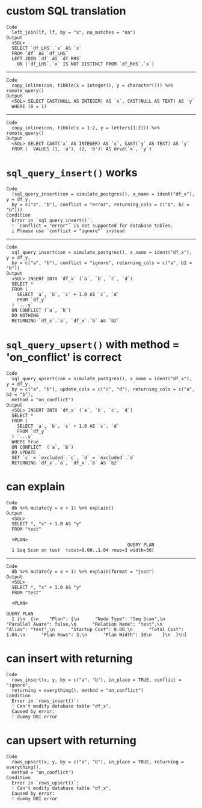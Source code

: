 # custom SQL translation

    Code
      left_join(lf, lf, by = "x", na_matches = "na")
    Output
      <SQL>
      SELECT `df_LHS`.`x` AS `x`
      FROM `df` AS `df_LHS`
      LEFT JOIN `df` AS `df_RHS`
        ON (`df_LHS`.`x` IS NOT DISTINCT FROM `df_RHS`.`x`)

---

    Code
      copy_inline(con, tibble(x = integer(), y = character())) %>% remote_query()
    Output
      <SQL> SELECT CAST(NULL AS INTEGER) AS `x`, CAST(NULL AS TEXT) AS `y`
      WHERE (0 = 1)

---

    Code
      copy_inline(con, tibble(x = 1:2, y = letters[1:2])) %>% remote_query()
    Output
      <SQL> SELECT CAST(`x` AS INTEGER) AS `x`, CAST(`y` AS TEXT) AS `y`
      FROM (  VALUES (1, 'a'), (2, 'b')) AS drvd(`x`, `y`)

# `sql_query_insert()` works

    Code
      (sql_query_insert(con = simulate_postgres(), x_name = ident("df_x"), y = df_y,
      by = c("a", "b"), conflict = "error", returning_cols = c("a", b2 = "b")))
    Condition
      Error in `sql_query_insert()`:
      ! `conflict = "error"` is not supported for database tables.
      i Please use `conflict = "ignore"` instead

---

    Code
      sql_query_insert(con = simulate_postgres(), x_name = ident("df_x"), y = df_y,
      by = c("a", "b"), conflict = "ignore", returning_cols = c("a", b2 = "b"))
    Output
      <SQL> INSERT INTO `df_x` (`a`, `b`, `c`, `d`)
      SELECT *
      FROM (
        SELECT `a`, `b`, `c` + 1.0 AS `c`, `d`
        FROM `df_y`
      ) `...y`
      ON CONFLICT (`a`, `b`)
      DO NOTHING
      RETURNING `df_x`.`a`, `df_x`.`b` AS `b2`

# `sql_query_upsert()` with method = 'on_conflict' is correct

    Code
      sql_query_upsert(con = simulate_postgres(), x_name = ident("df_x"), y = df_y,
      by = c("a", "b"), update_cols = c("c", "d"), returning_cols = c("a", b2 = "b"),
      method = "on_conflict")
    Output
      <SQL> INSERT INTO `df_x` (`a`, `b`, `c`, `d`)
      SELECT *
      FROM (
        SELECT `a`, `b`, `c` + 1.0 AS `c`, `d`
        FROM `df_y`
      ) `...y`
      WHERE true
      ON CONFLICT  (`a`, `b`)
      DO UPDATE
      SET `c` = `excluded`.`c`, `d` = `excluded`.`d`
      RETURNING `df_x`.`a`, `df_x`.`b` AS `b2`

# can explain

    Code
      db %>% mutate(y = x + 1) %>% explain()
    Output
      <SQL>
      SELECT *, "x" + 1.0 AS "y"
      FROM "test"
      
      <PLAN>
                                                 QUERY PLAN
      1 Seq Scan on test  (cost=0.00..1.04 rows=3 width=36)

---

    Code
      db %>% mutate(y = x + 1) %>% explain(format = "json")
    Output
      <SQL>
      SELECT *, "x" + 1.0 AS "y"
      FROM "test"
      
      <PLAN>
                                                                                                                                                                                                                                                                 QUERY PLAN
      1 [\n  {\n    "Plan": {\n      "Node Type": "Seq Scan",\n      "Parallel Aware": false,\n      "Relation Name": "test",\n      "Alias": "test",\n      "Startup Cost": 0.00,\n      "Total Cost": 1.04,\n      "Plan Rows": 3,\n      "Plan Width": 36\n    }\n  }\n]

# can insert with returning

    Code
      rows_insert(x, y, by = c("a", "b"), in_place = TRUE, conflict = "ignore",
      returning = everything(), method = "on_conflict")
    Condition
      Error in `rows_insert()`:
      ! Can't modify database table "df_x".
      Caused by error:
      ! dummy DBI error

# can upsert with returning

    Code
      rows_upsert(x, y, by = c("a", "b"), in_place = TRUE, returning = everything(),
      method = "on_conflict")
    Condition
      Error in `rows_upsert()`:
      ! Can't modify database table "df_x".
      Caused by error:
      ! dummy DBI error

